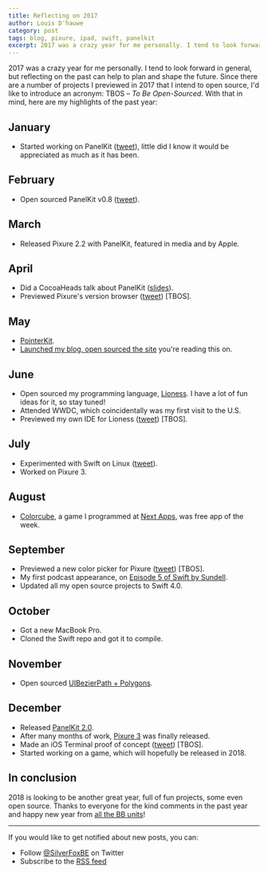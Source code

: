 ```yaml
---
title: Reflecting on 2017
author: Louis D'hauwe
category: post
tags: blog, pixure, ipad, swift, panelkit
excerpt: 2017 was a crazy year for me personally. I tend to look forward in general, but reflecting on the past can help to plan the future.
---
```

2017 was a crazy year for me personally. I tend to look forward in general, but reflecting on the past can help to plan and shape the future. Since there are a number of projects I previewed in 2017 that I intend to open source, I'd like to introduce an acronym: TBOS – *To Be Open-Sourced*. With that in mind, here are my highlights of the past year:

## January
* Started working on PanelKit ([tweet](https://twitter.com/LouisDhauwe/status/821821398008168452)), little did I know it would be appreciated as much as it has been.

## February
* Open sourced PanelKit v0.8 ([tweet](https://twitter.com/LouisDhauwe/status/833797464801103872)).

## March
* Released Pixure 2.2 with PanelKit, featured in media and by Apple.

## April
* Did a CocoaHeads talk about PanelKit ([slides](https://www.slideshare.net/LouisDhauwe/introducing-panelkit)).
* Previewed Pixure's version browser ([tweet](https://twitter.com/LouisDhauwe/status/858767427815047169)) [TBOS].

## May
* [PointerKit](https://github.com/louisdh/pointerkit).
* [Launched my blog, open sourced the site](https://silverfox.be/articles/2017-05-28-hello-blog.html) you're reading this on.

## June
* Open sourced my programming language, [Lioness](https://github.com/louisdh/lioness). I have a lot of fun ideas for it, so stay tuned!
* Attended WWDC, which coincidentally was my first visit to the U.S.
* Previewed my own IDE for Lioness ([tweet](https://twitter.com/LouisDhauwe/status/878639483511595008)) [TBOS].

## July
* Experimented with Swift on Linux ([tweet](https://twitter.com/LouisDhauwe/status/885246795978244096)).
* Worked on Pixure 3.

## August
* [Colorcube](https://itunes.apple.com/app/colorcube/id1076402133?mt=8&at=1010lII4), a game I programmed at [Next Apps](http://www.nextapps.be), was free app of the week.

## September
* Previewed a new color picker for Pixure ([tweet](https://twitter.com/LouisDhauwe/status/904053627689598976)) [TBOS].
* My first podcast appearance, on [Episode 5 of Swift by Sundell](https://www.swiftbysundell.com/podcast/5).
* Updated all my open source projects to Swift 4.0.

## October
* Got a new MacBook Pro.
* Cloned the Swift repo and got it to compile.

## November
* Open sourced [UIBezierPath + Polygons](https://github.com/louisdh/bezierpath-polygons).

## December
* Released [PanelKit 2.0](https://silverfox.be/articles/2017-12-05-panelkit2.html).
* After many months of work, [Pixure 3](https://silverfox.be/articles/2017-12-11-pixure3.html) was finally released.
* Made an iOS Terminal proof of concept ([tweet](https://twitter.com/LouisDhauwe/status/939562116121550848)) [TBOS].
* Started working on a game, which will hopefully be released in 2018.

## In conclusion
2018 is looking to be another great year, full of fun projects, some even open source. Thanks to everyone for the kind comments in the past year and happy new year from [all the BB units](https://twitter.com/LouisDhauwe/status/946153090025246720)!

---
If you would like to get notified about new posts, you can:

* Follow [@SilverFoxBE](https://twitter.com/SilverFoxBE) on Twitter
* Subscribe to the [RSS feed](http://silverfox.be/silverfox-rss.xml)